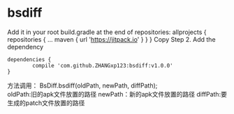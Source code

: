 # bsdiff

Add it in your root build.gradle at the end of repositories:
	allprojects {
		repositories {
			...
			maven { url 'https://jitpack.io' }
		}
	}
Copy
Step 2. Add the dependency

	dependencies {
	        compile 'com.github.ZHANGxp123:bsdiff:v1.0.0'
	}
  
  
方法调用：
BsDiff.bsdiff(oldPath, newPath, diffPath);  
oldPath:旧的apk文件放置的路径
newPath：新的apk文件放置的路径
diffPath:要生成的patch文件放置的路径
